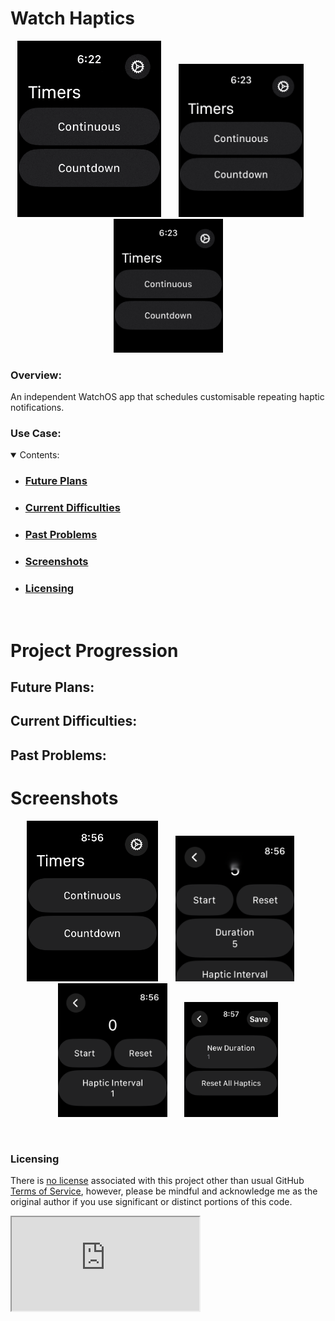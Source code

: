# Watch Haptics

<section align="center">
  <img src="PreviewAssets/ScreenRecording1.gif" width="230" title="Countdown Timer Example">
  &nbsp;&nbsp;&nbsp;&nbsp;&nbsp;
  <img src="PreviewAssets/ScreenRecording2.gif" width="200"  title="Continuous Timer Example">
  &nbsp;&nbsp;&nbsp;&nbsp;&nbsp;
<img src="PreviewAssets/ScreenRecording3.gif" width="175"  title="Edit Intervals Example">
</section>

### Overview:

An independent WatchOS app that schedules customisable repeating haptic notifications.

### Use Case:

<details open>
        <summary>Contents:</summary>
        <ul class="overview-section">
        <li><h3><a href="#future-plans">Future Plans</a></h3></li>
        <li><h3><a href="#current-difficulties">Current Difficulties</a></h3></li>
        <li><h3><a href="#past-problems">Past Problems</a></h3></li>
        <li><h3><a href="#screenshots">Screenshots</a></h3></li>
        <li><h3><a href="#licensing">Licensing</a></h3></li>
    </ul>
    </details>
&nbsp;

# Project Progression


## Future Plans:


## Current Difficulties:


## Past Problems:




# Screenshots



<p align="center">
<img src="PreviewAssets/Screenshot1.png" width="210"  title="Timers View">
&nbsp;&nbsp;&nbsp;&nbsp;&nbsp;
<img src="PreviewAssets/Screenshot2.png" width="190"  title="Countdown Timer View">
&nbsp;&nbsp;&nbsp;&nbsp;&nbsp;
  <img src="PreviewAssets/Screenshot3.png" width="175"  title="Continuous Timer View">
  &nbsp;&nbsp;&nbsp;&nbsp;&nbsp;
  <img src="PreviewAssets/Screenshot4.png" width="150"  title="Edit Interval View">
</p>
<br>


### Licensing

There is [no license](https://choosealicense.com/no-permission/) associated with this project other than usual GitHub [Terms of Service](https://docs.github.com/en/site-policy/github-terms/github-terms-of-service), however, please be mindful and acknowledge me as the original author if you use significant or distinct portions of this code.


<iframe src="https://github.com/Oracso/WatchHaptics"></iframe>